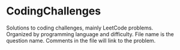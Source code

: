 ﻿# CodingChallenges  
Solutions to coding challenges, mainly LeetCode problems.  
Organized by programming language and difficulty. File name is the question name. Comments in the file will link to the problem.
